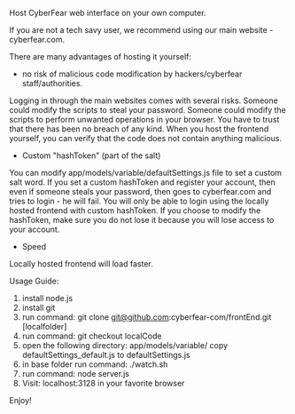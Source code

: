 Host CyberFear web interface on your own computer.

If you are not a tech savy user, we recommend using our main website - cyberfear.com.

There are many advantages of hosting it yourself:

- no risk of malicious code modification by hackers/cyberfear staff/authorities.

Logging in through the main websites comes with several risks.
Someone could modify the scripts to steal your password.
Someone could modify the scripts to perform unwanted operations in your browser.
You have to trust that there has been no breach of any kind.
When you host the frontend yourself, you can verify that the code does not contain anything malicious.

- Custom "hashToken" (part of the salt)

You can modify app/models/variable/defaultSettings.js file to set a custom salt word.
If you set a custom hashToken and register your account, then even if someone steals your password, then goes to cyberfear.com and tries to login - he will fail.
You will only be able to login using the locally hosted frontend with custom hashToken. 
If you choose to modify the hashToken, make sure you do not lose it because you will lose access to your account.

- Speed

Locally hosted frontend will load faster.




Usage Guide:

1. install node.js
2. install git
3. run command: git clone git@github.com:cyberfear-com/frontEnd.git [localfolder]
5. run command: git checkout localCode
6. open the following directory: app/models/variable/ copy defaultSettings_default.js to defaultSettings.js
7. in base folder run command: ./watch.sh
8. run command: node server.js
9. Visit: localhost:3128 in your favorite browser

Enjoy!
